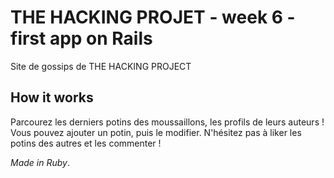 # THE HACKING PROJET - week 6 - first app on Rails

Site de gossips de THE HACKING PROJECT

## How it works

Parcourez les derniers potins des moussaillons, les profils de leurs auteurs !
Vous pouvez ajouter un potin, puis le modifier.
N'hésitez pas à liker les potins des autres et les commenter !



*Made in Ruby*.
